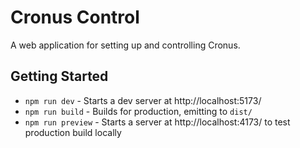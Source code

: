 # Cronus Control

A web application for setting up and controlling Cronus.

## Getting Started

-   `npm run dev` - Starts a dev server at http://localhost:5173/
-   `npm run build` - Builds for production, emitting to `dist/`
-   `npm run preview` - Starts a server at http://localhost:4173/ to test production build locally

